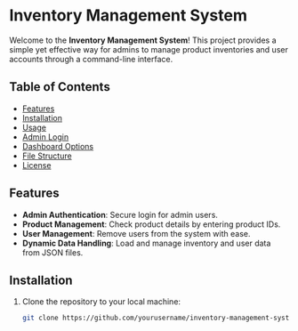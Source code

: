 # Inventory Management System

Welcome to the **Inventory Management System**! This project provides a simple yet effective way for admins to manage product inventories and user accounts through a command-line interface. 

## Table of Contents
- [Features](#features)
- [Installation](#installation)
- [Usage](#usage)
- [Admin Login](#admin-login)
- [Dashboard Options](#dashboard-options)
- [File Structure](#file-structure)
- [License](#license)

## Features
- **Admin Authentication**: Secure login for admin users.
- **Product Management**: Check product details by entering product IDs.
- **User Management**: Remove users from the system with ease.
- **Dynamic Data Handling**: Load and manage inventory and user data from JSON files.

## Installation
1. Clone the repository to your local machine:
   ```bash
   git clone https://github.com/yourusername/inventory-management-system.git
